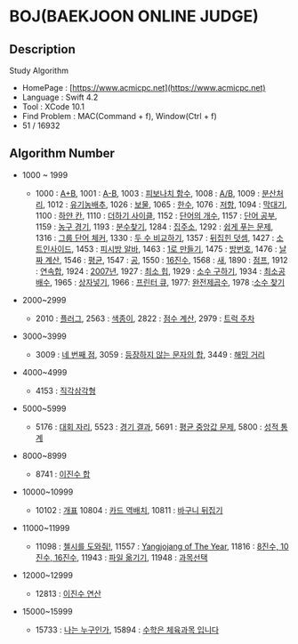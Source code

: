 # BOJ(BAEKJOON ONLINE JUDGE)

## Description
Study Algorithm
 - HomePage : [https://www.acmicpc.net](https://www.acmicpc.net)
 - Language : Swift 4.2
 - Tool : XCode 10.1
 - Find Problem : MAC(Command + f), Window(Ctrl + f)
 - 51 / 16932

## Algorithm Number
- 1000 ~ 1999
	 - 1000	: [A+B](https://www.acmicpc.net/problem/1000), 1001 : [A-B](https://www.acmicpc.net/problem/1001), 1003 : [피보나치 함수](https://www.acmicpc.net/problem/1003), 1008 : [A/B](https://www.acmicpc.net/problem/1008), 1009 : [분산처리](https://www.acmicpc.net/problem/1009), 1012 : [유기농배추](https://www.acmicpc.net/problem/1012), 1026 : [보물](https://www.acmicpc.net/problem/1026), 1065 : [한수](https://www.acmicpc.net/problem/1065), 1076 : [저항](https://www.acmicpc.net/problem/1076), 1094 : [막대기](https://www.acmicpc.net/problem/1094), 1100 : [하얀 칸](https://www.acmicpc.net/problem/1100), 1110 : [더하기 사이클](https://www.acmicpc.net/problem/1110), 1152 : [단어의 개수](https://www.acmicpc.net/problem/1152), 1157 : [단어 공부](https://www.acmicpc.net/problem/1157), 1159 : [농구 경기](https://www.acmicpc.net/problem/1159), 1193 : [분수찾기](https://www.acmicpc.net/problem/1193), 1284 : [집주소](https://www.acmicpc.net/problem/1284), 1292 : [쉽게 푸는 문제](https://www.acmicpc.net/problem/1292), 1316 : [그룹 단어 체커](https://www.acmicpc.net/problem/1316), 1330 : [두 수 비교하기](https://www.acmicpc.net/problem/1330), 1357 : [뒤집힌 덧셈](https://www.acmicpc.net/problem/1357), 1427 : [소트인사이드](https://www.acmicpc.net/problem/1427), 1453 : [피시방 알바](https://www.acmicpc.net/problem/1453), 1463 : [1로 만들기](https://www.acmicpc.net/problem/1463), 1475 : [방번호](https://www.acmicpc.net/problem/1475), 1476 : [날짜 계산](https://www.acmicpc.net/problem/1476), 1546 : [평균](https://www.acmicpc.net/problem/1546), 1547 : [공](https://www.acmicpc.net/problem/1547), 1550 : [16진수](https://www.acmicpc.net/problem/1550), 1568 : [새](https://www.acmicpc.net/problem/1568), 1890 : [점프](https://www.acmicpc.net/problem/1890), 1912 : [연속합](https://www.acmicpc.net/problem/1912), 1924 : [2007년](https://www.acmicpc.net/problem/1924), 1927 : [최소 힙](https://www.acmicpc.net/problem/1927), 1929 : [소수 구하기](https://www.acmicpc.net/problem/1929), 1934 : [최소공배수](https://www.acmicpc.net/problem/1934), 1965 : [상자넣기](https://www.acmicpc.net/problem/1965), 1966 : [프린터 큐](https://www.acmicpc.net/problem/1966), 1977: [완전제곱수](https://www.acmicpc.net/problem/1977), 1978 :[소수 찾기](https://www.acmicpc.net/problem/1978)

- 2000~2999
	- 2010 : [플러그](https://www.acmicpc.net/problem/2010), 2563 : [색종이](https://www.acmicpc.net/problem/2563), 2822 : [점수 계산](https://www.acmicpc.net/problem/2822), 2979 : [트럭 주차](https://www.acmicpc.net/problem/2979)

- 3000~3999
	- 3009 : [네 번째 점](https://www.acmicpc.net/problem/3009), 3059 : [등장하지 않는 문자의 합](https://www.acmicpc.net/problem/3059), 3449 : [해밍 거리](https://www.acmicpc.net/problem/3449)

- 4000~4999
	- 4153 : [직각삼각형](https://www.acmicpc.net/problem/4153)

- 5000~5999
 	- 5176 : [대회 자리](https://www.acmicpc.net/problem/5176), 5523 : [경기 결과](https://www.acmicpc.net/problem/5523), 5691 : [평균 중앙값 문제](https://www.acmicpc.net/problem/5691), 5800 : [성적 통계](https://www.acmicpc.net/problem/5800)

- 8000~8999
	 - 8741 : [이진수 합](https://www.acmicpc.net/problem/8741)

- 10000~10999
	- 10102 : [개표](https://www.acmicpc.net/problem/10102) 10804 : [카드 역배치](https://www.acmicpc.net/problem/10804), 10811 : [바구니 뒤집기](https://www.acmicpc.net/problem/10811)

- 11000~11999
 	- 11098 : [첼시를 도와줘!](https://www.acmicpc.net/problem/11098), 11557 : [Yangjojang of The Year](https://www.acmicpc.net/problem/11557), 11816 : [8진수, 10진수, 16진수](https://www.acmicpc.net/problem/11816), 11943 : [파일 옮기기](https://www.acmicpc.net/problem/11943), 11948 : [과목선택](https://www.acmicpc.net/problem/11948)

- 12000~12999
	- 12813 : [이진수 연산](https://www.acmicpc.net/problem/12813)

- 15000~15999
 	- 15733 : [나는 누구인가](https://www.acmicpc.net/problem/15733), 15894 : [수학은 체육과목 입니다](https://www.acmicpc.net/problem/15894)